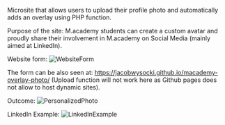 Microsite that allows users to upload their profile photo and automatically adds an overlay using PHP function. 

Purpose of the site: M.academy students can create a custom avatar and proudly share their involvement in M.academy on Social Media (mainly aimed at LinkedIn).    

Website form: 
![WebsiteForm](https://user-images.githubusercontent.com/72363534/161441782-c276b33c-dca3-42ac-9725-c9999c1f8c05.png)

The form can be also seen at: https://jacobwysocki.github.io/macademy-overlay-photo/ (Upload function will not work here as Github pages does not allow to host dynamic sites).

Outcome: 
![PersonalizedPhoto](https://user-images.githubusercontent.com/72363534/161356423-f7af89a0-3fe6-4fd1-8617-821797a5692e.png)

LinkedIn Example: 
![LinkedInExample](https://user-images.githubusercontent.com/72363534/161442342-0e8ce886-8319-448e-bef6-0d131f936a56.png)
